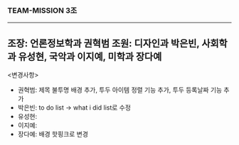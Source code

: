 ### TEAM-MISSION 3조
---
조장: 언론정보학과 권혁범
조원: 디자인과 박은빈, 사회학과 유성현, 국악과 이지예, 미학과 장다예
---
<변경사항>
- 권혁범: 제목 불투명 배경 추가, 투두 아이템 정렬 기능 추가, 투두 등록날짜 기능 추가 
- 박은빈: to do list -> what i did list로 수정
- 유성현: 
- 이지예: 
- 장다예: 배경 핫핑크로 변경
